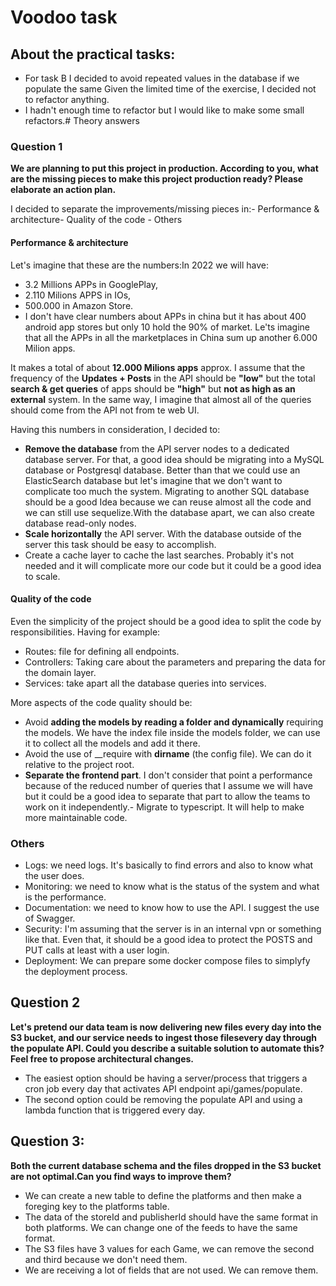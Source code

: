 # Voodoo task
## About the practical tasks:
- For task B I decided to avoid repeated values in the database if we populate the same Given the limited time of the exercise, I decided not to refactor anything.
- I hadn't enough time to refactor but I would like to make some small refactors.# Theory answers
### Question 1
__We are planning to put this project in production. According to you, what are the missing pieces to make this project production ready? Please elaborate an action plan.__

I decided to separate the improvements/missing pieces in:- Performance & architecture- Quality of the code - Others

#### Performance & architecture
Let's imagine that these are the numbers:In 2022 we will have:
- 3.2 Millions APPs in GooglePlay, 
- 2.110 Milions APPS in IOs, 
- 500.000 in Amazon Store.
- I don't have clear numbers about APPs in china but it has about 400 android app stores but only 10 hold the 90% of market. Le'ts imagine that all the APPs in all the marketplaces in China sum up another 6.000 Milion apps.

It makes a total of about __12.000 Milions apps__ approx.
I assume that the frequency of the __Updates + Posts__ in the API should be __"low"__ but the total __search & get queries__ of apps should be __"high"__ but __not as high as an external__ system. In the same way, I imagine that almost all of the queries should come from the API not from te web UI.

Having this numbers in consideration, I decided to:

- __Remove the database__ from the API server nodes to a dedicated database server. For that, a good idea should be migrating into a MySQL database or Postgresql database. Better than that we could use an ElasticSearch database but let's imagine that we don't want to complicate too much the system. Migrating to another SQL database should be a good Idea because we can reuse almost all the code and we can still use sequelize.With the database apart, we can also create database read-only nodes.
- __Scale horizontally__ the API server. With the database outside of the server this task should be easy to accomplish.
- Create a cache layer to cache the last searches. Probably it's not needed and it will complicate more our code but it could be a good idea to scale.

#### Quality of the code
Even the simplicity of the project should be a good idea to split the code by responsibilities. Having for example:
- Routes: file for defining all endpoints.
- Controllers: Taking care about the parameters and preparing the data for the domain layer.
- Services: take apart all the database queries into services.

More aspects of the code quality should be:

- Avoid __adding the models by reading a folder and dynamically__ requiring the models. We have the index file inside the models folder, we can use it to collect all the models and add it there.
- Avoid the use of __require with __dirname__ (the config file). We can do it relative to the project root.
- __Separate the frontend part__. I don't consider that point a performance because of the reduced number of queries that I assume we will have but it could be a good idea to separate that part to allow the teams to work on it independently.- Migrate to typescript. It will help to make more maintainable code.

### Others
- Logs: we need logs. It's basically to find errors and also to know what the user does.
- Monitoring: we need to know what is the status of the system and what is the performance.
- Documentation: we need to know how to use the API. I suggest the use of Swagger.
- Security: I'm assuming that the server is in an internal vpn or something like that. Even that, it should be a good idea to protect the POSTS and PUT calls at least with a user login.
- Deployment: We can prepare some docker compose files to simplyfy the deployment process.



## Question 2
__Let's pretend our data team is now delivering new files every day into the S3 bucket, and our service needs to ingest those filesevery day through the populate API. Could you describe a suitable solution to automate this? Feel free to propose architectural changes.__

- The easiest option should be having a server/process that triggers a cron job every day that activates API endpoint api/games/populate.
- The second option could be removing the populate API and using a lambda function that is triggered every day.

## Question 3:
__Both the current database schema and the files dropped in the S3 bucket are not optimal.Can you find ways to improve them?__
- We can create a new table to define the platforms and then make a foreging key to the platforms table.
- The data of the storeId and publisherId should have the same format in both platforms. We can change one of the feeds to have the same format.
- The S3 files have 3 values for each Game, we can remove the second and third because we don't need them.
- We are receiving a lot of fields that are not used. We can remove them.




